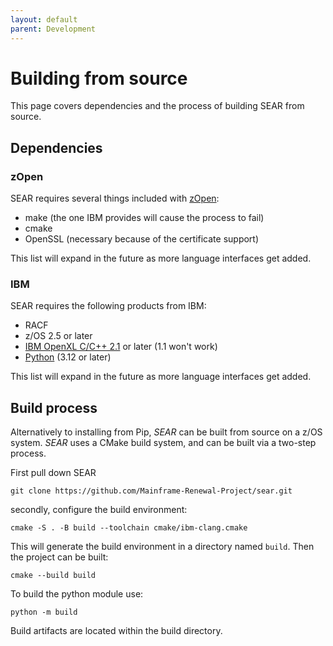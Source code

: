 ```yaml
---
layout: default
parent: Development
---
```


# Building from source

This page covers dependencies and the process of building SEAR from source.

## Dependencies

### zOpen

SEAR requires several things included with [zOpen](https://zopen.community/#/):

- make (the one IBM provides will cause the process to fail)
- cmake
- OpenSSL (necessary because of the certificate support)

This list will expand in the future as more language interfaces get added.

### IBM

SEAR requires the following products from IBM:

- RACF
- z/OS 2.5 or later
- [IBM OpenXL C/C++ 2.1](https://www.ibm.com/products/xl-cpp-compiler-zos) or later (1.1 won't work)
- [Python](https://www.ibm.com/products/open-enterprise-python-zos) (3.12 or later)

This list will expand in the future as more language interfaces get added.

## Build process

Alternatively to installing from Pip, _SEAR_ can be built from source on a z/OS system. _SEAR_ uses a CMake build system, and can be built via a two-step process.

First pull down SEAR

```shell
git clone https://github.com/Mainframe-Renewal-Project/sear.git
```

secondly, configure the build environment:

```shell
cmake -S . -B build --toolchain cmake/ibm-clang.cmake
```

This will generate the build environment in a directory named `build`. Then the project can be built:

```shell
cmake --build build
```

To build the python module use:

```shell
python -m build
```

Build artifacts are located within the build directory.
